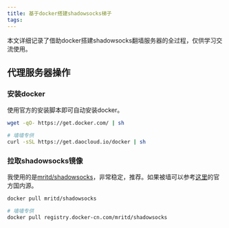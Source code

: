 ```yaml
---
title: 基于docker搭建shadowsocks梯子
tags:
---
```


本文详细记录了借助docker搭建shadowsocks翻墙服务器的全过程，仅供学习交流使用。

<!-- more -->

## 代理服务器操作

### 安装docker

使用官方的安装脚本即可自动安装docker。
```bash
wget -qO- https://get.docker.com/ | sh

# 墙墙专供
curl -sSL https://get.daocloud.io/docker | sh
```

### 拉取shadowsocks镜像

我使用的是[mritd/shadowsocks](https://hub.docker.com/r/mritd/shadowsocks)，非常稳定，推荐。如果被墙可以参考[这里](https://www.docker-cn.com/registry-mirror)的官方国内源。
```bash
docker pull mritd/shadowsocks

# 墙墙专供
docker pull registry.docker-cn.com/mritd/shadowsocks
```

### 